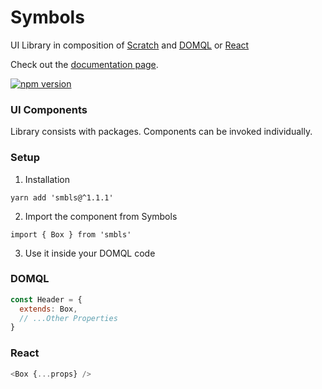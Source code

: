 # Symbols

UI Library in composition of [Scratch](https://github.com/symbo.ls/scratch) and [DOMQL](https://github.com/symbo.ls/domql) or [React](https://github.com/symbo-ls/smbls/tree/main/packages/all/react.js)

Check out the [documentation page](https://docs.symbols.app/).

[![npm version](https://badge.fury.io/js/smbls.svg)](https://badge.fury.io/js/smbls)

### UI Components

Library consists with packages. Components can be invoked individually.


### Setup

1. Installation
```
yarn add 'smbls@^1.1.1'
```

2. Import the component from Symbols
```
import { Box } from 'smbls'
```

3. Use it inside your DOMQL code
### DOMQL
```javascript
const Header = {
  extends: Box,
  // ...Other Properties
}
```

### React
```javascript
<Box {...props} />
```
